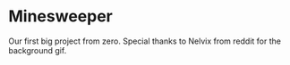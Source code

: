 # Minesweeper
Our first big project from zero.
Special thanks to Nelvix from reddit for the background gif.
